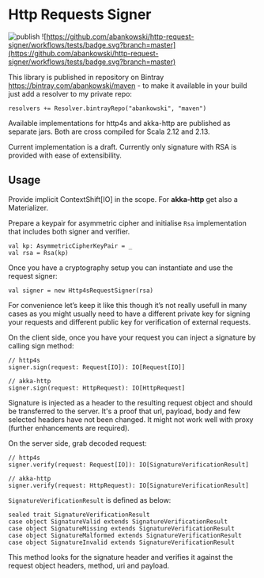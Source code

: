 # Http Requests Signer

![publish](https://github.com/abankowski/http-request-signer/workflows/publish/badge.svg?branch=master&event=release)
![https://github.com/abankowski/http-request-signer/workflows/tests/badge.svg?branch=master](https://github.com/abankowski/http-request-signer/workflows/tests/badge.svg?branch=master)

This library is published in repository on Bintray https://bintray.com/abankowski/maven - to make it available in your build
just add a resolver to my private repo:

    resolvers += Resolver.bintrayRepo("abankowski", "maven")

Available implementations for http4s and akka-http are published as separate jars. Both are cross compiled for Scala 2.12 and 2.13.

Current implementation is a draft. Currently only signature with RSA is provided with ease of extensibility.

## Usage

Provide implicit ContextShift[IO] in the scope. For **akka-http** get also a Materializer.

Prepare a keypair for asymmetric cipher and initialise `Rsa` implementation that includes both signer and verifier. 


    val kp: AsymmetricCipherKeyPair = _
    val rsa = Rsa(kp)

Once you have a cryptography setup you can instantiate and use the request signer:

`val signer = new Http4sRequestSigner(rsa)`

For convenience let’s keep it like this though it’s not really usefull in many cases as you might usually need to have a different private key for signing your requests and different public key for verification of external requests.

On the client side, once you have your request you can inject a signature by calling sign method:

    // http4s
    signer.sign(request: Request[IO]): IO[Request[IO]]
    
    // akka-http
    signer.sign(request: HttpRequest): IO[HttpRequest] 

Signature is injected as a header to the resulting request object and should be transferred to the server. 
It's a proof that url, payload, body and few selected headers have not been changed. It might not work well with proxy (further enhancements are required). 
    
On the server side, grab decoded request:

    // http4s
    signer.verify(request: Request[IO]): IO[SignatureVerificationResult] 
    
    // akka-http
    signer.verify(request: HttpRequest): IO[SignatureVerificationResult]

`SignatureVerificationResult` is defined as below:

    sealed trait SignatureVerificationResult
    case object SignatureValid extends SignatureVerificationResult
    case object SignatureMissing extends SignatureVerificationResult
    case object SignatureMalformed extends SignatureVerificationResult
    case object SignatureInvalid extends SignatureVerificationResult

This method looks for the signature header and verifies it against the request object headers, method, uri and payload.

